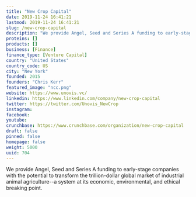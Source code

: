 ```yaml
---
title: "New Crop Capital"
date: 2019-11-24 16:41:21
lastmod: 2019-11-24 16:41:21
slug: /new-crop-capital
description: "We provide Angel, Seed and Series A funding to early-stage companies with the potential to transform the trillion-dollar global market of industrial animal agriculture--a system at its economic, environmental, and ethical breaking point."
proteins: []
products: []
business: [Finance]
finance_type: [Venture Capital]
country: "United States"
country_code: US
city: "New York"
founded: 2015
founders: "Chris Kerr"
featured_image: "ncc.png"
website: https://www.unovis.vc/
linkedin: https://www.linkedin.com/company/new-crop-capital
twitter: https://twitter.com/Unovis_NewCrop
instagram: 
facebook: 
youtube: 
crunchbase: https://www.crunchbase.com/organization/new-crop-capital
draft: false
pinned: false
homepage: false
weight: 5000
uuid: 704
---
```

We provide Angel, Seed and Series A funding to early-stage companies with the potential to transform the trillion-dollar global market of industrial animal agriculture--a system at its economic, environmental, and ethical breaking point.
